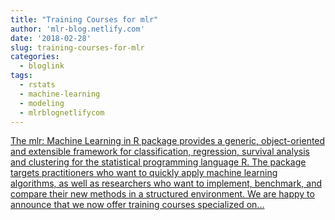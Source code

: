 ```yaml
---
title: "Training Courses for mlr"
author: 'mlr-blog.netlify.com'
date: '2018-02-28'
slug: training-courses-for-mlr
categories:
  - bloglink
tags:
  - rstats
  - machine-learning
  - modeling
  - mlrblognetlifycom
---
```


[The mlr: Machine Learning in R package provides a generic, object-oriented and extensible framework for classification, regression, survival analysis and clustering for the statistical programming language R. The package targets practitioners who want to quickly apply machine learning algorithms, as well as researchers who want to implement, benchmark, and compare their new methods in a structured environment. We are happy to announce that we now offer training courses specialized on...<click to read more>](https://mlr-blog.netlify.com/post/2018-02-28-mlr-training-courses/)

